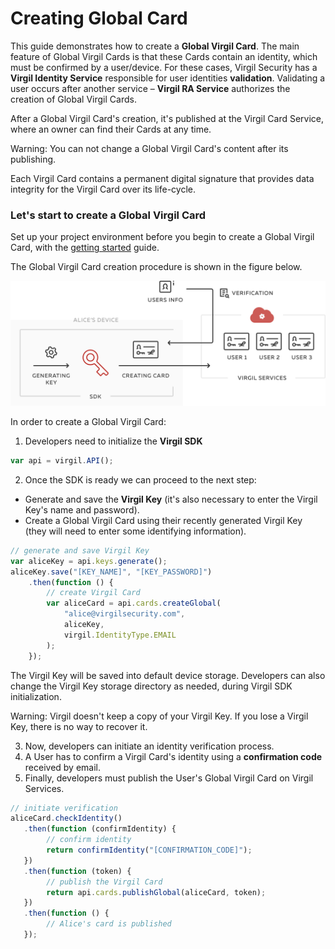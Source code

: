 # Creating Global Card

This guide demonstrates how to create a **Global Virgil Card**. The main feature of Global Virgil Cards is that these Cards contain an identity, which must be confirmed by a user/device. For these cases, Virgil Security has a **Virgil Identity Service** responsible for user identities **validation**. Validating a user occurs after another service – **Virgil RA Service**  authorizes the creation of Global Virgil Cards.

After a Global Virgil Card's creation, it's published at the Virgil Card Service, where an owner can find their Cards at any time.

Warning: You can not change a Global Virgil Card's content after its publishing.

Each Virgil Card contains a permanent digital signature that provides data integrity for the Virgil Card over its life-cycle.

### Let's start to create a Global Virgil Card

Set up your project environment before you begin to create a Global Virgil Card, with the [getting started](/documentation/guides/configuration/client-configuration.md) guide.

The Global Virgil Card creation procedure is shown in the figure below.

![Card Intro](/documentation/img/Card_intro.png "Create Global Virgil Card")

In order to create a Global Virgil Card:

1. Developers need to initialize the **Virgil SDK**

```javascript
var api = virgil.API();
```

2. Once the SDK is ready we can proceed to the next step:


- Generate and save the **Virgil Key** (it's also necessary to enter the Virgil Key's name and password).
- Create a Global Virgil Card using their recently generated Virgil Key (they will need to enter some identifying information).


```javascript
// generate and save Virgil Key
var aliceKey = api.keys.generate();
aliceKey.save("[KEY_NAME]", "[KEY_PASSWORD]")
    .then(function () {
        // create Virgil Card
        var aliceCard = api.cards.createGlobal(
            "alice@virgilsecurity.com",
            aliceKey,
            virgil.IdentityType.EMAIL
        );
    });
```

The Virgil Key will be saved into default device storage. Developers can also change the Virgil Key storage directory as needed, during Virgil SDK initialization.

Warning: Virgil doesn't keep a copy of your Virgil Key. If you lose a Virgil Key, there is no way to recover it.

3. Now, developers can initiate an identity verification process.
4. A User has to confirm a Virgil Card's identity using a **confirmation code** received by email.
5. Finally, developers must publish the User's Global Virgil Card on Virgil Services.

```javascript
// initiate verification
aliceCard.checkIdentity()
   .then(function (confirmIdentity) {
        // confirm identity
        return confirmIdentity("[CONFIRMATION_CODE]");
   })
   .then(function (token) {
        // publish the Virgil Card
        return api.cards.publishGlobal(aliceCard, token);
   })
   .then(function () {
        // Alice's card is published
   });
```
